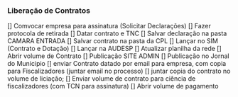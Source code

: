 ### Liberação de Contratos

[] Comvocar empresa para assinatura (Solicitar Declarações)
[] Fazer protocola de retirada
[] Datar contrato e TNC
[] Salvar declaração na pasta CAMARA ENTRADA
[] Salvar contrato na pasta da CPL
[] Lançar no SIM (Contrato e Dotação)
[] Lançar na AUDESP
[] Atualizar planilha da rede
[] Abrir volume de Contrato
[] Publicação SITE ADMIN
[] Publicação no Jornal do Municipio
[] enviar Contrato datado por email para empresa, com copia para Fiscalizadores (juntar email no processo)
[] juntar copia do contrato no volume de liciação;
[] Enviar volume de contrato para ciência de fiscalizadores (com TCN para assinatura)
[] Abrir volume de pagamento
